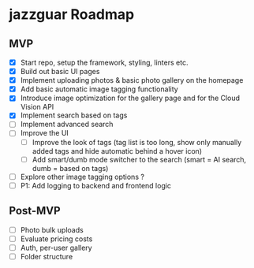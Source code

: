 # jazzguar Roadmap

## MVP

- [x] Start repo, setup the framework, styling, linters etc.
- [x] Build out basic UI pages
- [x] Implement uploading photos & basic photo gallery on the homepage
- [x] Add basic automatic image tagging functionality
- [x] Introduce image optimization for the gallery page and for the Cloud Vision API
- [x] Implement search based on tags
- [ ] Implement advanced search
- [ ] Improve the UI
  - [ ] Improve the look of tags (tag list is too long, show only manually added tags and hide automatic behind a hover icon)
  - [ ] Add smart/dumb mode switcher to the search (smart = AI search, dumb = based on tags)
- [ ] Explore other image tagging options ?
- [ ] P1: Add logging to backend and frontend logic

## Post-MVP

- [ ] Photo bulk uploads
- [ ] Evaluate pricing costs
- [ ] Auth, per-user gallery
- [ ] Folder structure
